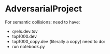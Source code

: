 # AdversarialProject
For semantic collisions:
need to have:
- qrels.dev.tsv
- top1000.dev
- top1000_copy.dev (literally a copy)
need to do:
- run notebook.py

